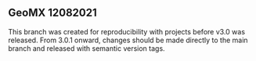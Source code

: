 ## GeoMX 12082021

This branch was created for reproducibility with projects before v3.0 was released. From 3.0.1 onward, changes should be made directly to the main branch and released with semantic version tags.
